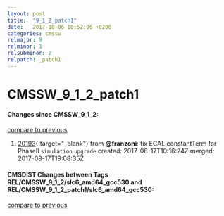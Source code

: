 ```yaml
---
layout: post
title:  "9_1_2_patch1"
date:   2017-10-06 10:52:06 +0200
categories: cmssw
relmajor: 9
relminor: 1
relsubminor: 2
relpatch: _patch1
---
```


# CMSSW_9_1_2_patch1
#### Changes since CMSSW_9_1_2:
[compare to previous](https://github.com/cms-sw/cmssw/compare/CMSSW_9_1_2...CMSSW_9_1_2_patch1)



1. [20193](http://github.com/cms-sw/cmssw/pull/20193){:target="_blank"}  from **@franzoni**: fix ECAL constantTerm for PhaseII `simulation`  `upgrade`  created: 2017-08-17T10:16:24Z merged: 2017-08-17T19:08:35Z

#### CMSDIST Changes between Tags REL/CMSSW_9_1_2/slc6_amd64_gcc530 and REL/CMSSW_9_1_2_patch1/slc6_amd64_gcc530:
[compare to previous](https://github.com/cms-sw/cmsdist/compare/REL/CMSSW_9_1_2/slc6_amd64_gcc530...REL/CMSSW_9_1_2_patch1/slc6_amd64_gcc530)


